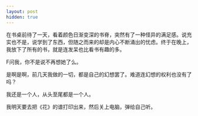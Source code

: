 ```yaml
---
layout: post
hidden: true
---
```

在书桌前待了一天，看着颜色日渐变深的书脊，突然有了一种怪异的满足感。说充实也不是，说学到了东西，但随之而来的却是内心不断涌出的忧虑。终于在晚上，我放下了所有的书，就是连发呆也比看书有趣的多。

F问我，你不是说不再想她了么。

是啊是啊，前几天我做的一切，都是自己的幻想罢了。难道连幻想的权利也没有了吗？

我还是一个人，从头至尾都是一个人。

我明天要去把《花》的谱打印出来，然后关上电脑，弹给自己听。